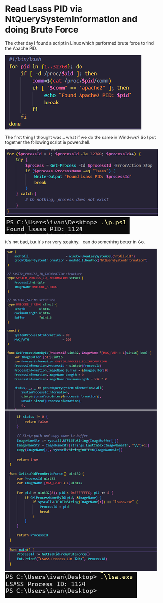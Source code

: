 # Read Lsass PID via NtQuerySystemInformation and doing Brute Force

The other day I found a script in Linux which performed brute force to find the Apache PID.

<img src="images/linuxlsass.png" />

The first thing I thought was... what if we do the same in Windows? So I put together the following script in powershell.

<img src="images/ps1lsass.png" />

<img src="images/ps1lsass2.png" />

It's not bad, but it's not very stealthy. I can do something better in Go.

<img src="images/ntbt.png" width="500px"/>

<img src="images/ntbt2.png" width="500px"/>

<img src="images/ntbt3.png" />
